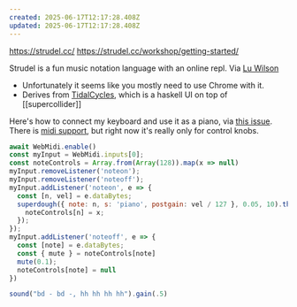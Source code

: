 ```yaml
---
created: 2025-06-17T12:17:28.408Z
updated: 2025-06-17T12:17:28.408Z
---
```

https://strudel.cc/
https://strudel.cc/workshop/getting-started/

Strudel is a fun music notation language with an online repl. Via [Lu Wilson](https://www.todepond.com/)

- Unfortunately it seems like you mostly need to use Chrome with it.
- Derives from [TidalCycles](https://tidalcycles.org/), which is a haskell UI on top of [[supercollider]]

Here's how to connect my keyboard and use it as a piano, via [this issue](https://club.tidalcycles.org/t/baked-in-support-for-midi-in-audio-in-and-audio-devices-channels/5098). There is [midi support](https://strudel.cc/learn/input-output/), but right now it's really only for control knobs.

```js
await WebMidi.enable()
const myInput = WebMidi.inputs[0];
const noteControls = Array.from(Array(128)).map(x => null)
myInput.removeListener('noteon');
myInput.removeListener('noteoff');
myInput.addListener('noteon', e => {
  const [n, vel] = e.dataBytes;
  superdough({ note: n, s: 'piano', postgain: vel / 127 }, 0.05, 10).then(function (x) {
    noteControls[n] = x;
  });
});
myInput.addListener('noteoff', e => {
  const [note] = e.dataBytes;
  const { mute } = noteControls[note]
  mute(0.1);
  noteControls[note] = null
})

sound("bd - bd -, hh hh hh hh").gain(.5)
```